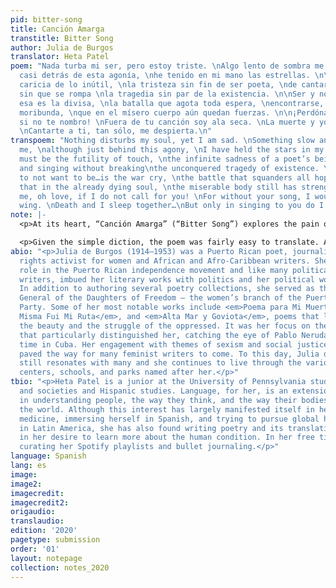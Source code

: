 ```yaml
---
pid: bitter-song
title: Canción Amarga
transtitle: Bitter Song
author: Julia de Burgos
translator: Heta Patel
poem: "Nada turba mi ser, pero estoy triste. \nAlgo lento de sombra me golpea, \naunque
  casi detrás de esta agonía, \nhe tenido en mi mano las estrellas. \n\nDebe ser la
  caricia de lo inútil, \nla tristeza sin fin de ser poeta, \nde cantar y cantar,
  sin que se rompa \nla tragedia sin par de la existencia. \n\nSer y no querer ser?
  esa es la divisa, \nla batalla que agota toda espera, \nencontrarse, ya el alma
  moribunda, \nque en el mísero cuerpo aún quedan fuerzas. \n\n¡Perdóname, oh amor,
  si no te nombro! \nFuera de tu canción soy ala seca. \nLa muerte y yo dormimos juntamente?
  \nCantarte a ti, tan sólo, me despierta.\n"
transpoem: "Nothing disturbs my soul, yet I am sad. \nSomething slow and dark strikes
  me, \nalthough just behind this agony, \nI have held the stars in my hands. \n\nIt
  must be the futility of touch, \nthe infinite sadness of a poet’s being, \nof singing
  and singing without breaking\nthe unconquered tragedy of existence. \n\nTo be and
  to not want to be…is the war cry, \nthe battle that squanders all hope, \nto discover
  that in the already dying soul, \nthe miserable body still has strength. \n\nForgive
  me, oh love, if I do not call for you! \nFor without your song, I would be a dry
  wing. \nDeath and I sleep together…\nBut only in singing to you do I awake. \n"
note: |-
  <p>At its heart, “Canción Amarga” (“Bitter Song”) explores the pain of existence, the strength and frailty of the human soul, and the hope one can find in others. It is a poem of feeling, emotions that for me surmised to the notion that life is an unending battle. This realization contextualized the rest of my translation process. For example, the line “la tragedia sin par de la existencia” directly translates to “the unparalleled tragedy of existence.” However, the poet’s voice seems to be frustrated with her inability to succeed in this war of life. It is for this reason that I ultimately decided to translate the phrase to “the unconquered tragedy of existence.” Once again, <em>divisa</em> means motto, yet at the same time the conflict between living and dying (to be or to not want to be) is the same call that prompts the battle — it’s the “war cry.”</p>

  <p>Given the simple diction, the poem was fairly easy to translate. At the same time, certain phrases proved more difficult to transmit in all of their emotional intensity. The line “debe ser la caricia de lo inútil” means “it must be the caress of the useless.” But, what if touch itself is useless? Although the useless are personified here, the line seems to remark on the “futility of touch” itself. The inherent nature of this sadness is exemplified in the next line where instead of translating <em>ser poeta</em> to “being a poet,” I chose “a poet’s being.” These decisions were made with the hope of exemplifying the deep, raw, and subtle emotional versatility Julia de Burgos employs in this poem, a beautiful reminder of the fact that despite the pain, we still have the strength and someone to call on for hope.</p>
abio: "<p>Julia de Burgos (1914–1953) was a Puerto Rican poet, journalist, and civil
  rights activist for women and African and Afro-Caribbean writers. She played a crucial
  role in the Puerto Rican independence movement and like many politically driven
  writers, imbued her literary works with politics and her political work with literature.
  In addition to authoring several poetry collections, she served as the Secretary
  General of the Daughters of Freedom — the women’s branch of the Puerto Rican Nationalist
  Party. Some of her most notable works include <em>Poema para Mi Muerte</em>, <em>Yo
  Misma Fui Mi Ruta</em>, and <em>Alta Mar y Goviota</em>, poems that lyrically married
  the beauty and the struggle of the oppressed. It was her focus on the marginalized
  that particularly distinguished her, catching the eye of Pablo Neruda during his
  time in Cuba. Her engagement with themes of sexism and social justice in her writing
  paved the way for many feminist writers to come. To this day, Julia de Burgos’ work
  still resonates with many and she continues to live through the various cultural
  centers, schools, and parks named after her.</p>"
tbio: "<p>Heta Patel is a junior at the University of Pennsylvania studying health
  and societies and Hispanic studies. Language, for her, is an extension of her interest
  in understanding people, the way they think, and the way their bodies interact with
  the world. Although this interest has largely manifested itself in her pursuing
  medicine, immersing herself in Spanish, and trying to pursue global health endeavors
  in Latin America, she has also found writing poetry and its translation instrumental
  in her desire to learn more about the human condition. In her free time, she enjoys
  curating her Spotify playlists and bullet journaling.</p>"
language: Spanish
lang: es
image: 
image2: 
imagecredit: 
imagecredit2: 
origaudio: 
translaudio: 
edition: '2020'
pagetype: submission
order: '01'
layout: notepage
collection: notes_2020
---
```

